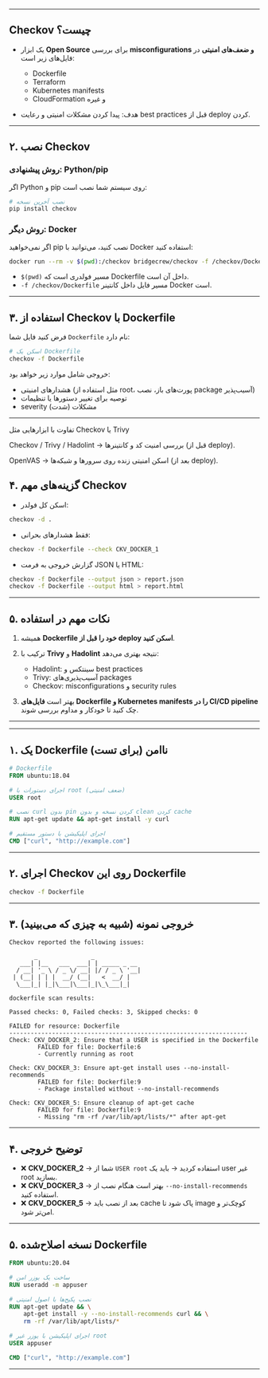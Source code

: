 

---

## Checkov چیست؟


* یک ابزار **Open Source** برای بررسی **misconfigurations و ضعف‌های امنیتی** در فایل‌های زیر است:

  * Dockerfile
  * Terraform
  * Kubernetes manifests
  * CloudFormation و غیره
* هدف: پیدا کردن مشکلات امنیتی و رعایت best practices قبل از deploy کردن.

---

## ۲. نصب Checkov

### روش پیشنهادی: Python/pip

اگر Python و pip روی سیستم شما نصب است:

```bash
# نصب آخرین نسخه
pip install checkov
```

### روش دیگر: Docker

اگر نمی‌خواهید pip نصب کنید، می‌توانید با Docker استفاده کنید:

```bash
docker run --rm -v $(pwd):/checkov bridgecrew/checkov -f /checkov/Dockerfile
```

* `$(pwd)` مسیر فولدری است که Dockerfile داخل آن است.
* `-f /checkov/Dockerfile` مسیر فایل داخل کانتینر Docker است.

---

## ۳. استفاده از Checkov با Dockerfile

فرض کنید فایل شما `Dockerfile` نام دارد:

```bash
# اسکن یک Dockerfile
checkov -f Dockerfile
```

خروجی شامل موارد زیر خواهد بود:

* هشدارهای امنیتی (مثل استفاده از root، پورت‌های باز، نصب package آسیب‌پذیر)
* توصیه برای تغییر دستورها یا تنظیمات
* severity (شدت) مشکلات

---
تفاوت با ابزارهایی مثل Checkov یا Trivy

Checkov / Trivy / Hadolint → بررسی امنیت کد و کانتینرها (قبل از deploy).

OpenVAS → اسکن امنیتی زنده روی سرورها و شبکه‌ها (بعد از deploy).


## ۴. گزینه‌های مهم Checkov

* اسکن کل فولدر:

```bash
checkov -d .
```

* فقط هشدارهای بحرانی:

```bash
checkov -f Dockerfile --check CKV_DOCKER_1
```

* گزارش خروجی به فرمت JSON یا HTML:

```bash
checkov -f Dockerfile --output json > report.json
checkov -f Dockerfile --output html > report.html
```

---

## ۵. نکات مهم در استفاده

1. همیشه **Dockerfile خود را قبل از deploy اسکن کنید**.
2. ترکیب با **Trivy** و **Hadolint** نتیجه بهتری می‌دهد:

   * Hadolint: سینتکس و best practices
   * Trivy: آسیب‌پذیری‌های packages
   * Checkov: misconfigurations و security rules
3. بهتر است **فایل‌های Dockerfile و Kubernetes manifests را در CI/CD pipeline** چک کنید تا خودکار و مداوم بررسی شوند.

---


---

## ۱. یک Dockerfile ناامن (برای تست)

```dockerfile
# Dockerfile
FROM ubuntu:18.04

# اجرای دستورات با root (ضعف امنیتی)
USER root

# نصب curl بدون pin کردن نسخه و بدون clean کردن cache
RUN apt-get update && apt-get install -y curl

# اجرای اپلیکیشن با دستور مستقیم
CMD ["curl", "http://example.com"]
```

---

## ۲. اجرای Checkov روی این Dockerfile

```bash
checkov -f Dockerfile
```

---

## ۳. خروجی نمونه (شبیه به چیزی که می‌بینید)

```
Checkov reported the following issues:

       _               _
   ___| |__   ___  ___| | _____ _ __
  / __| '_ \ / _ \/ __| |/ / _ \ '__|
 | (__| | | |  __/ (__|   <  __/ |
  \___|_| |_|\___|\___|_|\_\___|_|

dockerfile scan results:

Passed checks: 0, Failed checks: 3, Skipped checks: 0

FAILED for resource: Dockerfile
-------------------------------------------------------------------
Check: CKV_DOCKER_2: Ensure that a USER is specified in the Dockerfile
        FAILED for file: Dockerfile:6
        - Currently running as root

Check: CKV_DOCKER_3: Ensure apt-get install uses --no-install-recommends
        FAILED for file: Dockerfile:9
        - Package installed without --no-install-recommends

Check: CKV_DOCKER_5: Ensure cleanup of apt-get cache
        FAILED for file: Dockerfile:9
        - Missing "rm -rf /var/lib/apt/lists/*" after apt-get
```

---

## ۴. توضیح خروجی

* ❌ **CKV\_DOCKER\_2** → شما از `USER root` استفاده کردید → باید یک user غیر root بسازید.
* ❌ **CKV\_DOCKER\_3** → بهتر است هنگام نصب از `--no-install-recommends` استفاده کنید.
* ❌ **CKV\_DOCKER\_5** → بعد از نصب باید cache پاک شود تا image کوچک‌تر و امن‌تر شود.

---

## ۵. نسخه اصلاح‌شده Dockerfile

```dockerfile
FROM ubuntu:20.04

# ساخت یک یوزر امن
RUN useradd -m appuser

# نصب پکیج‌ها با اصول امنیتی
RUN apt-get update && \
    apt-get install -y --no-install-recommends curl && \
    rm -rf /var/lib/apt/lists/*

# اجرای اپلیکیشن با یوزر غیر root
USER appuser

CMD ["curl", "http://example.com"]
```


---


